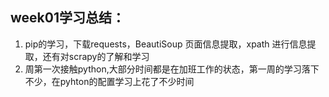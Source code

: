 ## week01学习总结：
1. pip的学习，下载requests，BeautiSoup 页面信息提取，xpath 进行信息提取，还有对scrapy的了解和学习
2. 周第一次接触python,大部分时间都是在加班工作的状态，第一周的学习落下不少，在pyhton的配置学习上花了不少时间